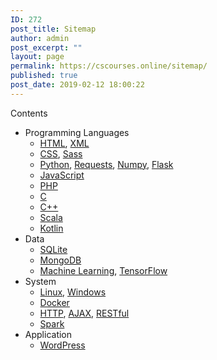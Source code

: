 ```yaml
---
ID: 272
post_title: Sitemap
author: admin
post_excerpt: ""
layout: page
permalink: https://cscourses.online/sitemap/
published: true
post_date: 2019-02-12 18:00:22
---
```

<div id="toc_container" class="toc_light_blue no_bullets">
<p class="toc_title">Contents</p>

<ul class="toc_list">
 	<li>Programming Languages
<ul>
 	<li><a href="/topics/html/">HTML</a>, <a href="/topics/xml/">XML</a></li>
 	<li><a href="/topics/css">CSS</a>, <a href="/topics/sass">Sass</a></li>
 	<li><a href="/topics/python/">Python</a>, <a href="/topics/requests/">Requests</a>, <a href="/topics/numpy/">Numpy</a>, <a href="/topics/flask/">Flask</a></li>
 	<li><a href="/topics/javascript/">JavaScript</a></li>
 	<li><a href="/topics/php/">PHP</a></li>
 	<li><a href="/topics/c/">C</a></li>
 	<li><a href="/topics/cpp/">C++</a></li>
 	<li><a href="/topics/scala/">Scala</a></li>
 	<li><a href="/topics/kotlin/">Kotlin</a></li>
</ul>
</li>
 	<li>Data
<ul>
 	<li><a href="/topics/sqlite/">SQLite</a></li>
 	<li><a href="/topics/mongodb/">MongoDB</a></li>
 	<li><a href="/topics/machine-learning/">Machine Learning</a>, <a href="/topics/tensorflow/">TensorFlow</a></li>
</ul>
</li>
 	<li>System
<ul>
 	<li><a href="/topics/linux/">Linux</a>, <a href="/topics/windows/">Windows</a></li>
        <li><a href="/topics/docker/">Docker</a></li>
 	<li><a href="/topics/http/">HTTP</a>,  <a href="/topics/ajax/">AJAX</a>, <a href="/topics/restful/">RESTful</a></li>
 	<li><a href="/topics/spark/">Spark</a></li>
</ul>
</li>
 	<li>Application
<ul>
 	<li><a href="/topics/wordpress/">WordPress</a></li>
</ul>
</li>
</ul>
</div>